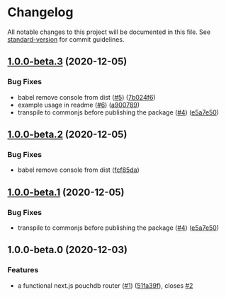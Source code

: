 # Changelog

All notable changes to this project will be documented in this file. See [standard-version](https://github.com/conventional-changelog/standard-version) for commit guidelines.

## [1.0.0-beta.3](https://github.com/jpbourgeon/pouchdb-nextjs-router/compare/v1.0.0-beta.0...v1.0.0-beta.3) (2020-12-05)


### Bug Fixes

* babel remove console from dist ([#5](https://github.com/jpbourgeon/pouchdb-nextjs-router/issues/5)) ([7b024f6](https://github.com/jpbourgeon/pouchdb-nextjs-router/commit/7b024f604b72852a3e4d9ee11451c936239eb886))
* example usage in readme ([#6](https://github.com/jpbourgeon/pouchdb-nextjs-router/issues/6)) ([a900789](https://github.com/jpbourgeon/pouchdb-nextjs-router/commit/a900789a80441c9e6d8fbab28df80735ec8d7196))
* transpile to commonjs before publishing the package ([#4](https://github.com/jpbourgeon/pouchdb-nextjs-router/issues/4)) ([e5a7e50](https://github.com/jpbourgeon/pouchdb-nextjs-router/commit/e5a7e50dac7ed81a75b853051f900b3f238cad06))

## [1.0.0-beta.2](https://github.com/jpbourgeon/pouchdb-nextjs-router/compare/v1.0.0-beta.0...v1.0.0-beta.2) (2020-12-05)

### Bug Fixes

- babel remove console from dist ([fcf85da](https://github.com/jpbourgeon/pouchdb-nextjs-router/commit/fcf85da70409a1c73de3d069c137099174419a9e))

## [1.0.0-beta.1](https://github.com/jpbourgeon/pouchdb-nextjs-router/compare/v1.0.0-beta.0...v1.0.0-beta.1) (2020-12-05)

### Bug Fixes

- transpile to commonjs before publishing the package ([#4](https://github.com/jpbourgeon/pouchdb-nextjs-router/issues/4)) ([e5a7e50](https://github.com/jpbourgeon/pouchdb-nextjs-router/commit/e5a7e50dac7ed81a75b853051f900b3f238cad06))

## 1.0.0-beta.0 (2020-12-03)

### Features

- a functional next.js pouchdb router ([#1](https://github.com/jpbourgeon/pouchdb-nextjs-router/issues/1)) ([51fa39f](https://github.com/jpbourgeon/pouchdb-nextjs-router/commit/51fa39f763200d238b8cfb30b1ac18ed9caaf410)), closes [#2](https://github.com/jpbourgeon/pouchdb-nextjs-router/issues/2)
